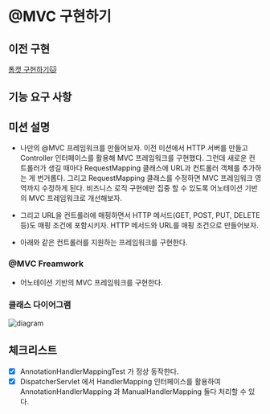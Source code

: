 # @MVC 구현하기

## 이전 구현

[톰캣 구현하기🐱](https://github.com/BETTERFUTURE4/jwp-dashboard-http)

## 기능 요구 사항

## 미션 설명

- 나만의 @MVC 프레임워크를 만들어보자. 이전 미션에서 HTTP 서버를 만들고 Controller 인터페이스를 활용해 MVC 프레임워크를 구현했다. 그런데 새로운 컨트롤러가 생길 때마다 RequestMapping
클래스에 URL과 컨트롤러 객체를 추가하는 게 번거롭다. 그리고 RequestMapping 클래스를 수정하면 MVC 프레임워크 영역까지 수정하게 된다. 비즈니스 로직 구현에만 집중 할 수 있도록 어노테이션 기반의
MVC 프레임워크로 개선해보자.

- 그리고 URL을 컨트롤러에 매핑하면서 HTTP 메서드(GET, POST, PUT, DELETE 등)도 매핑 조건에 포함시키자. HTTP 메서드와 URL를 매핑 조건으로 만들어보자.

- 아래와 같은 컨트롤러를 지원하는 프레임워크를 구현한다.

### @MVC Freamwork

- 어노테이션 기반의 MVC 프레임워크를 구현한다.

### 클래스 다이어그램

![diagram](https://techcourse-storage.s3.ap-northeast-2.amazonaws.com/77ca3ea3fe7e47c2801ce58636c9d3f0)

## 체크리스트

- [x] AnnotationHandlerMappingTest 가 정상 동작한다.
- [x] DispatcherServlet 에서 HandlerMapping 인터페이스를 활용하여 AnnotationHandlerMapping 과 ManualHandlerMapping 둘다 처리할 수 있다.
